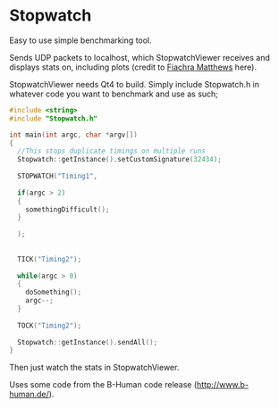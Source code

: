 Stopwatch
=========

Easy to use simple benchmarking tool.

Sends UDP packets to localhost, which StopwatchViewer receives and displays stats on, including plots (credit to [Fiachra Matthews](http://www.linkedin.com/pub/fiachra-matthews/17/48b/a12) here). 

StopwatchViewer needs Qt4 to build. Simply include Stopwatch.h in whatever code you want to benchmark and use as such;

```cpp
#include <string>
#include "Stopwatch.h"

int main(int argc, char *argv[])
{
  //This stops duplicate timings on multiple runs
  Stopwatch::getInstance().setCustomSignature(32434);
  
  STOPWATCH("Timing1", 
  
  if(argc > 2)
  {
    somethingDifficult();
  }
  
  );
  
  
  TICK("Timing2");
  
  while(argc > 0)
  {
    doSomething();
    argc--;
  }
  
  TOCK("Timing2");
  
  Stopwatch::getInstance().sendAll();
}
```

Then just watch the stats in StopwatchViewer. 

Uses some code from the B-Human code release (http://www.b-human.de/). 
